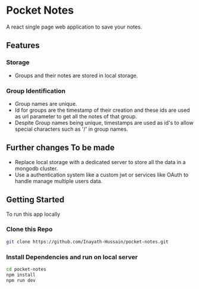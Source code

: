 # Pocket Notes
A react single page web application to save your notes.

## Features
### Storage
- Groups and their notes are stored in local storage.

### Group Identification
- Group names are unique.
- Id for groups are the timestamp of their creation and these ids are used as url parameter to get all the notes of that group.
- Despite Group names being unique, timestamps are used as id's to allow special characters such as '/' in group names.

## Further changes To be made
- Replace local storage with a dedicated server to store all the data in a mongodb cluster.
- Use a authentication system like a custom jwt or services like OAuth to handle manage multiple users data.

## Getting Started

To run this app locally

### Clone this Repo

```bash
git clone https://github.com/Inayath-Hussain/pocket-notes.git
```

### Install Dependencies and run on local server
```bash
cd pocket-notes
npm install
npm run dev
```

